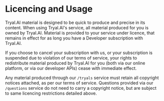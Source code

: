 # Licencing and Usage
Tryal.AI material is designed to be quick to produce and precise in its content. When using Tryal.AI's service, all material produced for you is owned by Tryal.AI. Material is provided to your service under licence, that remains in effect for as long you have a Developer subscription with Tryal.AI. 

If you choose to cancel your subscription with us, or your subscription is suspended due to violation of our terms of service, your rights to redistribute material produced by Tryal.AI for you (both via our online platform, or via our developer APIs) cease with immediate effect. 

Any material produced through our `/tryals` service must retain all copyright notices attached, as per our terms of service. Questions provided via our `/questions` service do not need to carry a copyright notice, but are subject to same licencing restrictions detailed above.